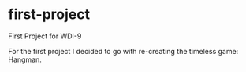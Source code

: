 # first-project
First Project for WDI-9

For the first project I decided to go with re-creating the timeless game: Hangman.
